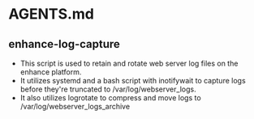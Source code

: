 # AGENTS.md

## enhance-log-capture
* This script is used to retain and rotate web server log files on the enhance platform.
* It utilizes systemd and a bash script with inotifywait to capture logs before they're truncated to /var/log/webserver_logs.
* It also utilizes logrotate to compress and move logs to /var/log/webserver_logs_archive